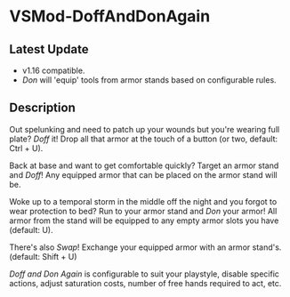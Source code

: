 # VSMod-DoffAndDonAgain
## Latest Update
- v1.16 compatible.
- *Don* will 'equip' tools from armor stands based on configurable rules.

## Description
Out spelunking and need to patch up your wounds but you're wearing full plate? *Doff* it! Drop all that armor at the touch of a button (or two, default: Ctrl + U).

Back at base and want to get comfortable quickly? Target an armor stand and *Doff*! Any equipped armor that can be placed on the armor stand will be.

Woke up to a temporal storm in the middle off the night and you forgot to wear protection to bed? Run to your armor stand and *Don* your armor! All armor from the stand will be equipped to any empty armor slots you have (default: U).

There's also *Swap*! Exchange your equipped armor with an armor stand's. (default: Shift + U)

*Doff and Don Again* is configurable to suit your playstyle, disable specific actions, adjust saturation costs, number of free hands required to act, etc.
